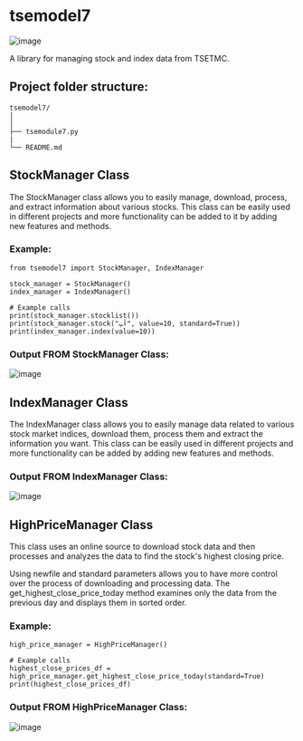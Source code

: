 # tsemodel7

![image](https://github.com/Peyman2012/tsemodule7/assets/88220773/cf3d963a-219b-46bc-b096-df52af9877c1)


A library for managing stock and index data from TSETMC.

## Project folder structure:

    tsemodel7/
    │
    │                   
    ├── tsemodule7.py                     
    |                   
    └── README.md



## StockManager Class

The StockManager class allows you to easily manage, download, process, and extract information about various stocks. This class can be easily used in different projects and more functionality can be added to it by adding new features and methods.

### Example:

    from tsemodel7 import StockManager, IndexManager

    stock_manager = StockManager()
    index_manager = IndexManager()

    # Example calls
    print(stock_manager.stocklist())
    print(stock_manager.stock("آپ", value=10, standard=True))
    print(index_manager.index(value=10))
    
### Output FROM StockManager Class:
![image](https://github.com/Peyman2012/tsemodule7/assets/88220773/924892d8-1eb5-477a-a0bc-9ef9bcf8de62)

## IndexManager Class

The IndexManager class allows you to easily manage data related to various stock market indices, download them, process them and extract the information you want. This class can be easily used in different projects and more functionality can be added by adding new features and methods.


### Output FROM IndexManager Class:
![image](https://github.com/Peyman2012/tsemodule7/assets/88220773/389a83bd-0ff5-463a-b082-b3dba183b430)

 ## HighPriceManager Class
This class uses an online source to download stock data and then processes and analyzes the data to find the stock's highest closing price.

Using newfile and standard parameters allows you to have more control over the process of downloading and processing data.
The get_highest_close_price_today method examines only the data from the previous day and displays them in sorted order.
### Example:

    high_price_manager = HighPriceManager()

    # Example calls
    highest_close_prices_df = high_price_manager.get_highest_close_price_today(standard=True)
    print(highest_close_prices_df)

### Output FROM HighPriceManager Class:
![image](https://github.com/Peyman2012/tsemodule7/assets/88220773/3472a97e-5bf6-4259-aa0b-b9fda93eb11f)










